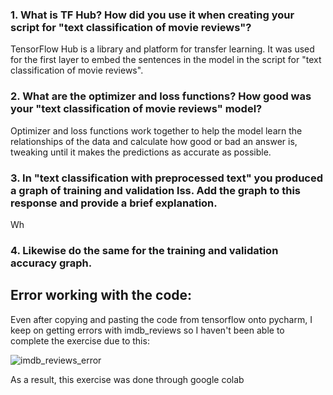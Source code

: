 ### **1. What is TF Hub? How did you use it when creating your script for "text classification of movie reviews"?**

TensorFlow Hub is a library and platform for transfer learning. It was used for the first layer to embed the sentences in the model in the script for "text classification of movie reviews".

### **2. What are the optimizer and loss functions? How good was your "text classification of movie reviews" model?**

Optimizer and loss functions work together to help the model learn the relationships of the data and calculate how good or bad an answer is, tweaking until it makes the predictions as accurate as possible. 

### **3. In "text classification with preprocessed text" you produced a graph of training and validation lss. Add the graph to this response and provide a brief explanation.**

Wh


### **4. Likewise do the same for the training and validation accuracy graph.**

## **Error working with the code:**

Even after copying and pasting the code from tensorflow onto pycharm, I keep on getting errors with imdb_reviews so I haven't been able to complete the exercise due to this:

![imdb_reviews_error](https://user-images.githubusercontent.com/67992204/87238143-e458f000-c3cc-11ea-9a38-faa51b2db325.png)

As a result, this exercise was done through google colab
